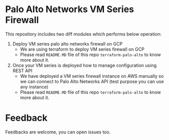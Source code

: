 # Palo Alto Networks VM Series Firewall

This repository includes two diff modules which performs below operation: 

1. Deploy VM series palo alto networks firewall on GCP 
   - We are using terraform to deploy VM series firewall on GCP 
   - Please read `README.MD` file of this repo `terraform-palo-alto` to know more about it. 
2. Once your VM series is deployed how to manage configuration using REST API 
   - We have deployed a VM series firewall instance on AWS manually so we can connect to Palo Alto Networks API (test purpose you can use any instance)
   - Please read `README.MD` file of this repo `terraform-palo-alto` to know more about it.
   
# Feedback

Feedbacks are welcome, you can open issues too.